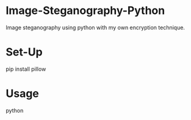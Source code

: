 # Image-Steganography-Python
Image steganography using python with my own encryption technique.
# Set-Up
pip install pillow
# Usage
python 
